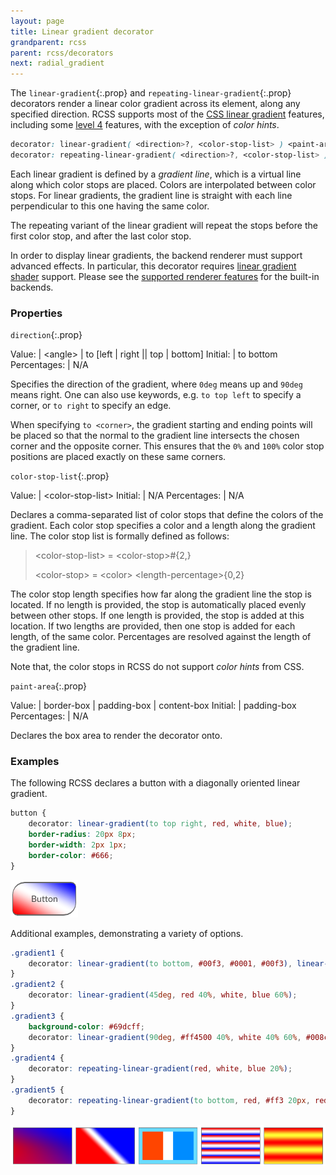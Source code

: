 ```yaml
---
layout: page
title: Linear gradient decorator
grandparent: rcss
parent: rcss/decorators
next: radial_gradient
---
```


The `linear-gradient`{:.prop} and `repeating-linear-gradient`{:.prop} decorators render a linear color gradient across its element, along any specified direction. RCSS supports most of the [CSS linear gradient](https://drafts.csswg.org/css-images-3/#linear-gradients) features, including some [level 4](https://drafts.csswg.org/css-images-4/#linear-gradients) features, with the exception of *color hints*.

```css
decorator: linear-gradient( <direction>?, <color-stop-list> ) <paint-area>?;
decorator: repeating-linear-gradient( <direction>?, <color-stop-list> ) <paint-area>?;
```

Each linear gradient is defined by a *gradient line*, which is a virtual line along which color stops are placed. Colors are interpolated between color stops. For linear gradients, the gradient line is straight with each line perpendicular to this one having the same color.

The repeating variant of the linear gradient will repeat the stops before the first color stop, and after the last color stop.

In order to display linear gradients, the backend renderer must support advanced effects. In particular, this decorator requires [linear gradient shader](../../cpp_manual/interfaces/render.html#shaders) support. Please see the [supported renderer features](https://github.com/mikke89/RmlUi?tab=readme-ov-file#renderers) for the built-in backends.


### Properties

`direction`{:.prop}

Value: | \<angle\> \| to \[left \| right <span class="prop-def-symbol" title="one or more options must occur">\|\|</span> top \| bottom\]
Initial: | to bottom
Percentages: | N/A

Specifies the direction of the gradient, where `0deg` means up and `90deg` means right. One can also use keywords, e.g. `to top left` to specify a corner, or `to right` to specify an edge.

When specifying `to <corner>`, the gradient starting and ending points will be placed so that the normal to the gradient line intersects the chosen corner and the opposite corner. This ensures that the `0%` and `100%` color stop positions are placed exactly on these same corners.

`color-stop-list`{:.prop}

Value: | \<color-stop-list\>
Initial: | N/A
Percentages: | N/A

Declares a comma-separated list of color stops that define the colors of the gradient. Each color stop specifies a color and a length along the gradient line. The color stop list is formally defined as follows:

> \<color-stop-list\> = \<color-stop\><span class="prop-def-symbol" title="Two or more comma-separated occurrences">#{2,}</span>
>
> \<color-stop\> = \<color\> \<length-percentage\><span class="prop-def-symbol" title="Zero to two space-separated occurrences">{0,2}</span>

The color stop length specifies how far along the gradient line the stop is located. If no length is provided, the stop is automatically placed evenly between other stops. If one length is provided, the stop is added at this location. If two lengths are provided, then one stop is added for each length, of the same color. Percentages are resolved against the length of the gradient line.

Note that, the color stops in RCSS do not support *color hints* from CSS.

`paint-area`{:.prop}

Value: | border-box \| padding-box \| content-box
Initial: | padding-box
Percentages: | N/A

Declares the box area to render the decorator onto.


### Examples

The following RCSS declares a button with a diagonally oriented linear gradient.

```css
button {
    decorator: linear-gradient(to top right, red, white, blue);
    border-radius: 20px 8px;
    border-width: 2px 1px;
    border-color: #666;
}
```

![Linear gradient button example](../../../assets/images/decorators/linear-gradient-button.png)

Additional examples, demonstrating a variety of options.

```css
.gradient1 {
    decorator: linear-gradient(to bottom, #00f3, #0001, #00f3), linear-gradient(to top right, red, blue);
}
.gradient2 {
    decorator: linear-gradient(45deg, red 40%, white, blue 60%);
}
.gradient3 {
    background-color: #69dcff;
    decorator: linear-gradient(90deg, #ff4500 40%, white 40% 60%, #008cff 60%) content-box;
}
.gradient4 {
    decorator: repeating-linear-gradient(red, white, blue 20%);
}
.gradient5 {
    decorator: repeating-linear-gradient(to bottom, red, #ff3 20px, red 40px);
}
```

![Linear gradient examples](../../../assets/images/decorators/linear-gradient.png)
